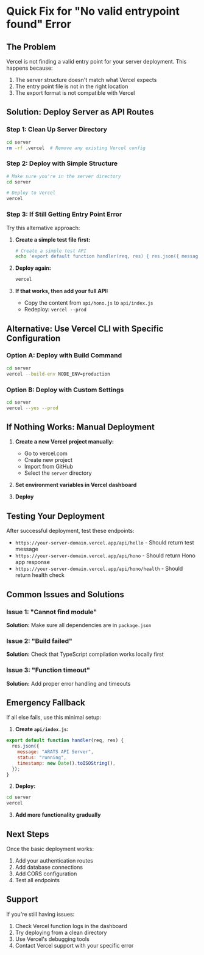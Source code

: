 # Quick Fix for "No valid entrypoint found" Error

## The Problem

Vercel is not finding a valid entry point for your server deployment. This happens because:

1. The server structure doesn't match what Vercel expects
2. The entry point file is not in the right location
3. The export format is not compatible with Vercel

## Solution: Deploy Server as API Routes

### Step 1: Clean Up Server Directory

```bash
cd server
rm -rf .vercel  # Remove any existing Vercel config
```

### Step 2: Deploy with Simple Structure

```bash
# Make sure you're in the server directory
cd server

# Deploy to Vercel
vercel
```

### Step 3: If Still Getting Entry Point Error

Try this alternative approach:

1. **Create a simple test file first:**

   ```bash
   # Create a simple test API
   echo 'export default function handler(req, res) { res.json({ message: "Hello" }); }' > api/test.js
   ```

2. **Deploy again:**

   ```bash
   vercel
   ```

3. **If that works, then add your full API:**
   - Copy the content from `api/hono.js` to `api/index.js`
   - Redeploy: `vercel --prod`

## Alternative: Use Vercel CLI with Specific Configuration

### Option A: Deploy with Build Command

```bash
cd server
vercel --build-env NODE_ENV=production
```

### Option B: Deploy with Custom Settings

```bash
cd server
vercel --yes --prod
```

## If Nothing Works: Manual Deployment

1. **Create a new Vercel project manually:**

   - Go to vercel.com
   - Create new project
   - Import from GitHub
   - Select the `server` directory

2. **Set environment variables in Vercel dashboard**

3. **Deploy**

## Testing Your Deployment

After successful deployment, test these endpoints:

- `https://your-server-domain.vercel.app/api/hello` - Should return test message
- `https://your-server-domain.vercel.app/api/hono` - Should return Hono app response
- `https://your-server-domain.vercel.app/api/hono/health` - Should return health check

## Common Issues and Solutions

### Issue 1: "Cannot find module"

**Solution:** Make sure all dependencies are in `package.json`

### Issue 2: "Build failed"

**Solution:** Check that TypeScript compilation works locally first

### Issue 3: "Function timeout"

**Solution:** Add proper error handling and timeouts

## Emergency Fallback

If all else fails, use this minimal setup:

1. **Create `api/index.js`:**

```javascript
export default function handler(req, res) {
  res.json({
    message: "ARATS API Server",
    status: "running",
    timestamp: new Date().toISOString(),
  });
}
```

2. **Deploy:**

```bash
cd server
vercel
```

3. **Add more functionality gradually**

## Next Steps

Once the basic deployment works:

1. Add your authentication routes
2. Add database connections
3. Add CORS configuration
4. Test all endpoints

## Support

If you're still having issues:

1. Check Vercel function logs in the dashboard
2. Try deploying from a clean directory
3. Use Vercel's debugging tools
4. Contact Vercel support with your specific error
